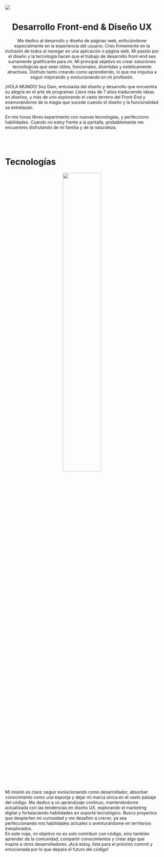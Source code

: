 
![](https://user-images.githubusercontent.com/108234679/258645008-cffd3acb-df68-40e1-9007-bdde26768982.png)

<h1 align="center" font-size=23px>Desarrollo Front-end & Diseño UX</h1>

<p align="center" weight="700">
Me dedico al desarrollo y diseño de páginas web, enfocándome especialmente en la experiencia del usuario. Creo firmemente en la inclusión de todos al navegar en una aplicación o página web. Mi pasión por el diseño y la tecnología hacen que el trabajo de desarrollo front-end sea sumamente gratificante para mí. Mi principal objetivo es crear soluciones tecnológicas que sean útiles, funcionales, divertidas y estéticamente atractivas. Disfruto tanto creando como aprendiendo, lo que me impulsa a seguir mejorando y evolucionando en mi profesión.

¡HOLA MUNDO! Soy Dani, entusiasta del diseño y desarrollo que encuentra su alegría en el arte de programar. Llevo más de 7 años traduciendo ideas en diseños, y más de uno explorando el vasto terreno del Front-End y enamorándome de la magia que sucede cuando el diseño y la funcionalidad se entrelazan.

En mis horas libres experimento con nuevas tecnologías, y perfecciono habilidades. Cuando no estoy frente a la pantalla, probablemente me encuentres disfrutando de mi familia y de la naturaleza.

</p>
<br>
<br>

<h1 font-size=14px>Tecnologías</h1>
<p align="center">
  <img width="50%" height="auto" src="https://user-images.githubusercontent.com/108234679/283245653-e4526e51-a77b-4845-8add-676a5ccfb184.png">
</p>
<br>
<br>

Mi misión es clara: seguir evolucionando como desarrollador, absorber conocimiento como una esponja y dejar mi marca única en el vasto paisaje del código. Me dedico a un aprendizaje continuo, manteniéndome actualizada con las tendencias en diseño UX, explorando el marketing digital y fortalaciendo habilidades en soporte tecnológico. Busco proyectos que despierten mi curiosidad y me desafíen a crecer, ya sea perfeccionando mis habilidades actuales o aventurándome en territorios inexplorados.
<br>
En este viaje, mi objetivo no es solo contribuir con código, sino también aprender de la comunidad, compartir conocimientos y crear algo que inspire a otros desarrolladores. ¡Acá estoy, lista para el próximo commit y emocionada por lo que depara el futuro del código! 
<br>
